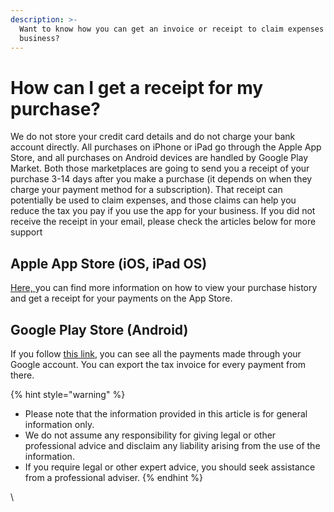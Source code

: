 ```yaml
---
description: >-
  Want to know how you can get an invoice or receipt to claim expenses as a
  business?
---
```


# How can I get a receipt for my purchase?

We do not store your credit card details and do not charge your bank account directly. All purchases on iPhone or iPad go through the Apple App Store, and all purchases on Android devices are handled by Google Play Market. Both those marketplaces are going to send you a receipt of your purchase 3-14 days after you make a purchase (it depends on when they charge your payment method for a subscription). That receipt can potentially be used to claim expenses, and those claims can help you reduce the tax you pay if you use the app for your business. If you did not receive the receipt in your email, please check the articles below for more support

## **Apple App Store (iOS, iPad OS)** <a href="#apple-app-store-ios-ipad-os" id="apple-app-store-ios-ipad-os"></a>

​[Here, ](https://support.apple.com/en-us/HT204088)you can find more information on how to view your purchase history and get a receipt for your payments on the App Store.

## **Google Play Store (Android)** <a href="#h_691eedbd54" id="h_691eedbd54"></a>

If you follow [this link](https://pay.google.com/), you can see all the payments made through your Google account. You can export the tax invoice for every payment from there.



{% hint style="warning" %}
* Please note that the information provided in this article is for general information only.
* We do not assume any responsibility for giving legal or other professional advice and disclaim any liability arising from the use of the information.
* If you require legal or other expert advice, you should seek assistance from a professional adviser.
{% endhint %}

\

